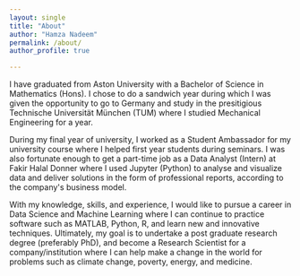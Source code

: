 ```yaml
---
layout: single
title: "About"
author: "Hamza Nadeem"
permalink: /about/
author_profile: true

---
```


I have graduated from Aston University with a Bachelor of Science in Mathematics (Hons). I chose to do a sandwich year during which I was given the opportunity to go to Germany and study in the presitigious Technische Universität München (TUM) where I studied Mechanical Engineering for a year.

During my final year of university, I worked as a Student Ambassador for my university course where I helped first year students during seminars. I was also fortunate enough to get a part-time job as a Data Analyst (Intern) at Fakir Halal Donner where I used Jupyter (Python) to analyse and visualize data and deliver solutions in the form of professional reports, according to the company's business model.

With my knowledge, skills, and experience, I would like to pursue a career in Data Science and Machine Learning where I can continue to practice software such as MATLAB, Python, R, and learn new and innovative techniques. Ultimately, my goal is to undertake a post graduate research degree (preferably PhD), and become a Research Scientist for a company/institution where I can help make a change in the world for problems such as climate change, poverty, energy, and medicine.
